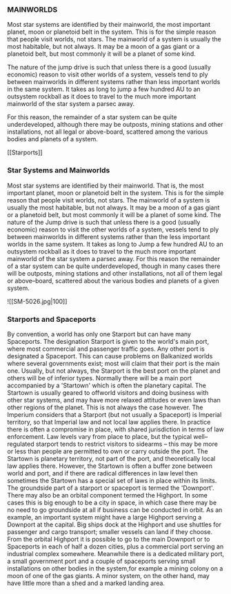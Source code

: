 ### MAINWORLDS

Most star systems are identified by their mainworld, the most important planet, moon or planetoid belt in the system. This is for the simple reason that people visit worlds, not stars. The mainworld of a system is usually the most habitable, but not always. It may be a moon of a gas giant or a planetoid belt, but most commonly it will be a planet of some kind.

The nature of the jump drive is such that unless there is a good (usually economic) reason to visit other worlds of a system, vessels tend to ply between mainworlds in different systems rather than less important worlds in the same system. It takes as long to jump a few hundred AU to an outsystem rockball as it does to travel to the much more important mainworld of the star system a parsec away.

For this reason, the remainder of a star system can be quite underdeveloped, although there may be outposts, mining stations and other installations, not all legal or above-board, scattered among the various bodies and planets of a system.

[[Starports]]

### Star Systems and Mainworlds

Most star systems are identified by their mainworld. That is, the most important planet, moon or planetoid belt in the system. This is for the simple reason that people visit worlds, not stars. The mainworld of a system is usually the most habitable, but not always. It may be a moon of a gas giant or a planetoid belt, but most commonly it will be a planet of some kind. The nature of the Jump drive is such that unless there is a good (usually economic) reason to visit the other worlds of a system, vessels tend to ply between mainworlds in different systems rather than the less important worlds in the same system. It takes as long to Jump a few hundred AU to an outsystem rockball as it does to travel to the much more important mainworld of the star system a parsec away. For this reason the remainder of a star system can be quite underdeveloped, though in many cases there will be outposts, mining stations and other installations, not all of them legal or above–board, scattered about the various bodies and planets of a given system.

![[SM-5026.jpg|100]]

### Starports and Spaceports

By convention, a world has only one Starport but can have many Spaceports. The designation Starport is given to the world's main port, where most commercial and passenger traffic goes. Any other port is designated a Spaceport. This can cause problems on Balkanized worlds where several governments exist; most will claim that their port is the main one. Usually, but not always, the Starport is the best port on the planet and others will be of inferior types. Normally there will be a main port accompanied by a 'Startown' which is often the planetary capital. The Startown is usually geared to offworld visitors and doing business with other star systems, and may have more relaxed attitudes or even laws than other regions of the planet. This is not always the case however. The Imperium considers that a Starport (but not usually a Spaceport) is Imperial territory, so that Imperial law and not local law applies there. In practice there is often a compromise in place, with shared jurisdiction in terms of law enforcement. Law levels vary from place to place, but the typical well–regulated starport tends to restrict visitors to sidearms – this may be more or less than people are permitted to own or carry outside the port. The Startown is planetary territory, not part of the port, and theoretically local law applies there. However, the Startown is often a buffer zone between world and port, and if there are radical differences in law level then sometimes the Startown has a special set of laws in place within its limits. The groundside part of a starport or spaceport is termed the 'Downport'. There may also be an orbital component termed the Highport. In some cases this is big enough to be a city in space, in which case there may be no need to go groundside at all if business can be conducted in orbit. As an example, an important system might have a large Highport serving a Downport at the capital. Big ships dock at the Highport and use shuttles for passenger and cargo transport; smaller vessels can land if they choose. From the orbital Highport it is possible to go to the main Downport or to Spaceports in each of half a dozen cities, plus a commercial port serving an industrial complex somewhere. Meanwhile there is a dedicated military port, a small government port and a couple of spaceports serving small installations on other bodies in the system,for example a mining colony on a moon of one of the gas giants. A minor system, on the other hand, may have little more than a shed and a marked landing area.